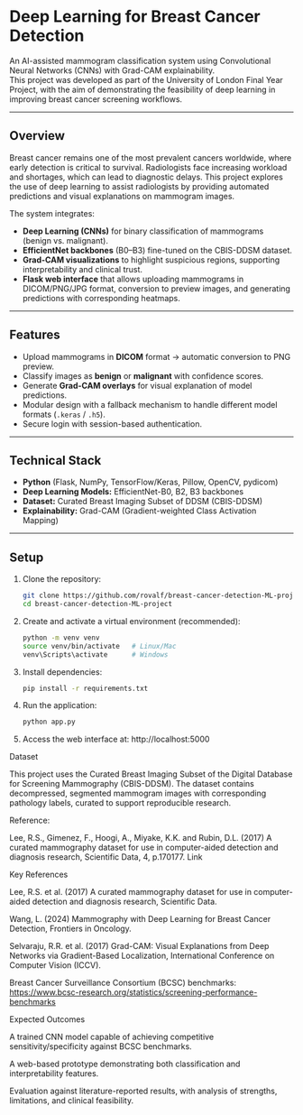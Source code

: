# Deep Learning for Breast Cancer Detection

An AI-assisted mammogram classification system using Convolutional Neural Networks (CNNs) with Grad-CAM explainability.  
This project was developed as part of the University of London Final Year Project, with the aim of demonstrating the feasibility of deep learning in improving breast cancer screening workflows.

---

## Overview

Breast cancer remains one of the most prevalent cancers worldwide, where early detection is critical to survival. Radiologists face increasing workload and shortages, which can lead to diagnostic delays. This project explores the use of deep learning to assist radiologists by providing automated predictions and visual explanations on mammogram images.

The system integrates:

- **Deep Learning (CNNs)** for binary classification of mammograms (benign vs. malignant).
- **EfficientNet backbones** (B0–B3) fine-tuned on the CBIS-DDSM dataset.
- **Grad-CAM visualizations** to highlight suspicious regions, supporting interpretability and clinical trust.
- **Flask web interface** that allows uploading mammograms in DICOM/PNG/JPG format, conversion to preview images, and generating predictions with corresponding heatmaps.

---

## Features

- Upload mammograms in **DICOM** format → automatic conversion to PNG preview.  
- Classify images as **benign** or **malignant** with confidence scores.  
- Generate **Grad-CAM overlays** for visual explanation of model predictions.  
- Modular design with a fallback mechanism to handle different model formats (`.keras` / `.h5`).  
- Secure login with session-based authentication.  

---

## Technical Stack

- **Python** (Flask, NumPy, TensorFlow/Keras, Pillow, OpenCV, pydicom)  
- **Deep Learning Models:** EfficientNet-B0, B2, B3 backbones  
- **Dataset:** Curated Breast Imaging Subset of DDSM (CBIS-DDSM)  
- **Explainability:** Grad-CAM (Gradient-weighted Class Activation Mapping)  

---

## Setup

1. Clone the repository:
   ```bash
   git clone https://github.com/rovalf/breast-cancer-detection-ML-project.git
   cd breast-cancer-detection-ML-project

2. Create and activate a virtual environment (recommended):
   ```bash
   python -m venv venv
   source venv/bin/activate   # Linux/Mac
   venv\Scripts\activate      # Windows


3. Install dependencies:
    ```bash
   pip install -r requirements.txt


4. Run the application:
    ```bash
   python app.py


5. Access the web interface at:
http://localhost:5000

Dataset

This project uses the Curated Breast Imaging Subset of the Digital Database for Screening Mammography (CBIS-DDSM).
The dataset contains decompressed, segmented mammogram images with corresponding pathology labels, curated to support reproducible research.

Reference:

Lee, R.S., Gimenez, F., Hoogi, A., Miyake, K.K. and Rubin, D.L. (2017) A curated mammography dataset for use in computer-aided detection and diagnosis research, Scientific Data, 4, p.170177. Link

Key References

Lee, R.S. et al. (2017) A curated mammography dataset for use in computer-aided detection and diagnosis research, Scientific Data.

Wang, L. (2024) Mammography with Deep Learning for Breast Cancer Detection, Frontiers in Oncology.

Selvaraju, R.R. et al. (2017) Grad-CAM: Visual Explanations from Deep Networks via Gradient-Based Localization, International Conference on Computer Vision (ICCV).

Breast Cancer Surveillance Consortium (BCSC) benchmarks: https://www.bcsc-research.org/statistics/screening-performance-benchmarks

Expected Outcomes

A trained CNN model capable of achieving competitive sensitivity/specificity against BCSC benchmarks.

A web-based prototype demonstrating both classification and interpretability features.

Evaluation against literature-reported results, with analysis of strengths, limitations, and clinical feasibility.
